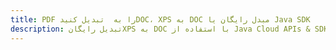 ---title: PDF را به  تبدیل کنیدDOC، XPS به DOC مبدل رایگان یا Java SDKdescription: تبدیل رایگانXPS به DOC با استفاده از Java Cloud APIs & SDK همچنین اسناد PDF را در Cloud ایجاد، ویرایش و رندر کنید.---